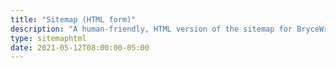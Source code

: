```yaml
---
title: "Sitemap (HTML form)"
description: "A human-friendly, HTML version of the sitemap for BryceWray.com"
type: sitemaphtml
date: 2021-05-12T08:00:00-05:00
---
```


